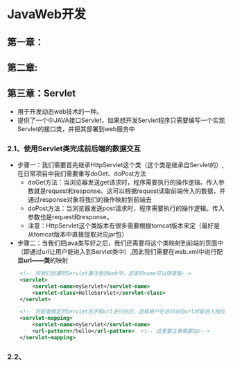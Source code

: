 # JavaWeb开发

## 第一章：

## 第二章: 

## 第三章：Servlet
- 用于开发动态web技术的一种。
- 提供了一个中JAVA接口Servlet，如果想开发Servlet程序只需要编写一个实现Servlet的接口类，并把其部署到web服务中

### 2.1、使用Servlet类完成前后端的数据交互
- 步骤一：我们需要首先继承HttpServlet这个类（这个类是继承自Servlet的）,在日常项目中我们需要重写doGet、doPost方法
  - doGet方法：当浏览器发送get请求时，程序需要执行的操作逻辑。传入参数就是request和response。这可以根据request读取前端传入的数据，并通过response对象将我们的操作映射到前端去
  - doPost方法：当浏览器发送post请求时，程序需要执行的操作逻辑。传入参数也是request和response。
  - 注意：HttpServlet这个类版本有很多需要根据tomcat版本来定（最好是从tomcat版本中直接提取对应jar包）
- 步骤二：当我们把java类写好之后，我们还需要将这个类映射到前端的页面中（即通过url让用户能进入到Servlet类中）,因此我们需要在web.xml中进行配置**url——类**的映射
```xml
    <!-- 将我们创建的Servlet类注册到web中，这里的name可以随意取-->
    <servlet>
        <servlet-name>myServlet</servlet-name>
        <servlet-class>HelloServlet</servlet-class>
    </servlet>

    <!-- 将前面绑定的Servlet名字和url进行对应，这样用户在访问对应url时能进入相应的类中-->
    <servlet-mapping>
        <servlet-name>myServlet</servlet-name>
        <url-pattern>/hello</url-pattern>  <!-- 这里要注意需要加/-->
    </servlet-mapping>
```

### 2.2、


















